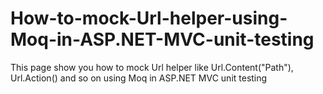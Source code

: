 # How-to-mock-Url-helper-using-Moq-in-ASP.NET-MVC-unit-testing
This page show you how to mock Url helper like Url.Content("Path"), Url.Action() and so on using Moq in ASP.NET MVC unit testing
